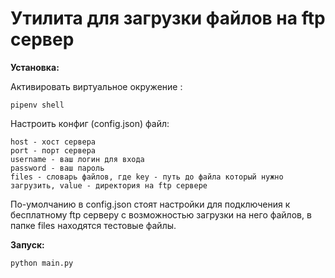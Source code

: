 # Утилита для загрузки файлов на ftp сервер

**Установка:**

Активировать виртуальное окружение :

    pipenv shell
    
Настроить конфиг (config.json) файл:
    
    host - хост сервера
    port - порт сервера
    username - ваш логин для входа
    password - ваш пароль
    files - словарь файлов, где key - путь до файла который нужно загрузить, value - директория на ftp сервере
По-умолчанию в config.json стоят настройки для подключения к бесплатному ftp серверу с возможностью загрузки на него файлов,
в папке files находятся тестовые файлы.
    
**Запуск:**

    python main.py
